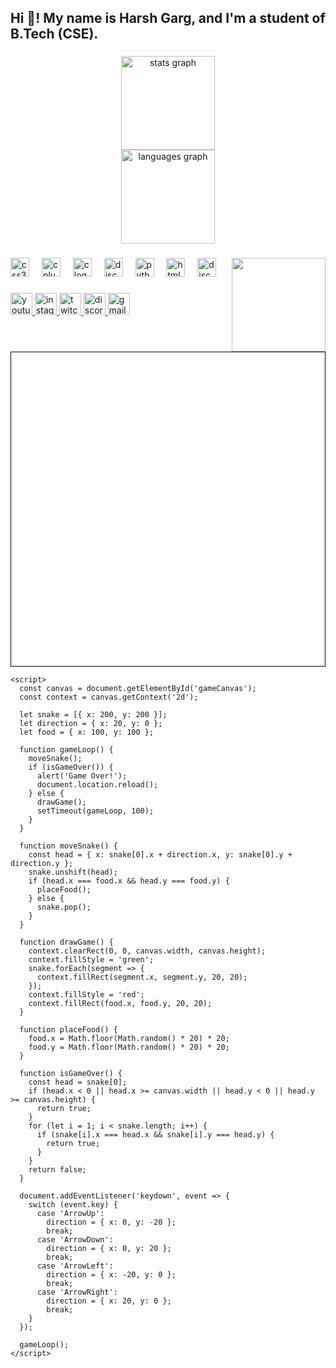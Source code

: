 <h2 align="left">Hi 👋! My name is Harsh Garg, and I'm a student of B.Tech (CSE).</h2>

###

<div align="center">
  <img src="https://github-readme-stats.vercel.app/api?username=vortex-001&hide_title=false&hide_rank=false&show_icons=true&include_all_commits=true&count_private=true&disable_animations=false&theme=dracula&locale=en&hide_border=false" height="150" alt="stats graph" /> <br>
  <img src="https://github-readme-stats.vercel.app/api/top-langs?username=vortex-001&locale=en&hide_title=false&layout=compact&card_width=320&langs_count=5&theme=dracula&hide_border=false" height="150" alt="languages graph"  />
</div>

###

<img align="right" height="150" src="https://cdn.discordapp.com/attachments/1042414298489704550/1293012701605269594/89348785166838eb3cac29283528f18b_1.png?ex=67067c2b&is=67052aab&hm=4de3e764336a5502c5fc3e3e62ed1537cb64c0d4411095dfe9a8f2dcc5e6055a&"  />

###

<div align="left">
  <img src="https://cdn.jsdelivr.net/gh/devicons/devicon/icons/css3/css3-original.svg" height="30" alt="css3 logo"  />
  <img width="12" />
  <img src="https://cdn.jsdelivr.net/gh/devicons/devicon/icons/cplusplus/cplusplus-original.svg" height="30" alt="cplusplus logo"  />
  <img width="12" />
  <img src="https://cdn.jsdelivr.net/gh/devicons/devicon/icons/c/c-original.svg" height="30" alt="c logo"  />
  <img width="12" />
  <img src="https://cdn.simpleicons.org/discord/5865F2" height="30" alt="discord logo"  />
  <img width="12" />
  <img src="https://cdn.jsdelivr.net/gh/devicons/devicon/icons/python/python-original.svg" height="30" alt="python logo"  />
  <img width="12" />
  <img src="https://cdn.jsdelivr.net/gh/devicons/devicon/icons/html5/html5-original.svg" height="30" alt="html5 logo"  />
  <img width="12" />
  <img src="https://cdn.jsdelivr.net/gh/devicons/devicon/icons/discordjs/discordjs-original.svg" height="30" alt="discordjs logo"  />
</div>

###

<div align="left">
  <a href="https://www.youtube.com/@-vortex_001" target="_blank">
    <img src="https://img.shields.io/static/v1?message=Youtube&logo=youtube&label=&color=FF0000&logoColor=white&labelColor=&style=for-the-badge" height="35" alt="youtube logo"  />
  </a>
  <a href="https://www.instagram.com/vortex._.001/" target="_blank">
    <img src="https://img.shields.io/static/v1?message=Instagram&logo=instagram&label=&color=E4405F&logoColor=white&labelColor=&style=for-the-badge" height="35" alt="instagram logo"  />
  </a>
  <a href="https://www.twitch.tv/vortex_0069" target="_blank">
    <img src="https://img.shields.io/static/v1?message=Twitch&logo=twitch&label=&color=9146FF&logoColor=white&labelColor=&style=for-the-badge" height="35" alt="twitch logo"  />
  </a>
  <a href="https://discord.com/users/897103280977608714" target="_blank">
    <img src="https://img.shields.io/static/v1?message=Discord&logo=discord&label=&color=7289DA&logoColor=white&labelColor=&style=for-the-badge" height="35" alt="discord logo"  />
  </a>
  <a href="harshji93061@gmail.com" target="_blank">
    <img src="https://img.shields.io/static/v1?message=Gmail&logo=gmail&label=&color=D14836&logoColor=white&labelColor=&style=for-the-badge" height="35" alt="gmail logo"  />
  </a>
</div>

###

<br clear="both">
<!DOCTYPE html>
<html>
  <head>
    <title>Snake Game</title>
    <style>
      canvas {
        border: 1px solid black;
        display: block;
        margin: auto;
      }
    </style>
  </head>
  <body>
    <canvas id="gameCanvas" width="400" height="400"></canvas>

    <script>
      const canvas = document.getElementById('gameCanvas');
      const context = canvas.getContext('2d');

      let snake = [{ x: 200, y: 200 }];
      let direction = { x: 20, y: 0 };
      let food = { x: 100, y: 100 };

      function gameLoop() {
        moveSnake();
        if (isGameOver()) {
          alert('Game Over!');
          document.location.reload();
        } else {
          drawGame();
          setTimeout(gameLoop, 100);
        }
      }

      function moveSnake() {
        const head = { x: snake[0].x + direction.x, y: snake[0].y + direction.y };
        snake.unshift(head);
        if (head.x === food.x && head.y === food.y) {
          placeFood();
        } else {
          snake.pop();
        }
      }

      function drawGame() {
        context.clearRect(0, 0, canvas.width, canvas.height);
        context.fillStyle = 'green';
        snake.forEach(segment => {
          context.fillRect(segment.x, segment.y, 20, 20);
        });
        context.fillStyle = 'red';
        context.fillRect(food.x, food.y, 20, 20);
      }

      function placeFood() {
        food.x = Math.floor(Math.random() * 20) * 20;
        food.y = Math.floor(Math.random() * 20) * 20;
      }

      function isGameOver() {
        const head = snake[0];
        if (head.x < 0 || head.x >= canvas.width || head.y < 0 || head.y >= canvas.height) {
          return true;
        }
        for (let i = 1; i < snake.length; i++) {
          if (snake[i].x === head.x && snake[i].y === head.y) {
            return true;
          }
        }
        return false;
      }

      document.addEventListener('keydown', event => {
        switch (event.key) {
          case 'ArrowUp':
            direction = { x: 0, y: -20 };
            break;
          case 'ArrowDown':
            direction = { x: 0, y: 20 };
            break;
          case 'ArrowLeft':
            direction = { x: -20, y: 0 };
            break;
          case 'ArrowRight':
            direction = { x: 20, y: 0 };
            break;
        }
      });

      gameLoop();
    </script>
  </body>
</html>



###
